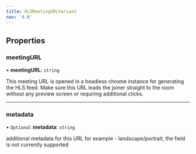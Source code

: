 ```yaml
---
title: HLSMeetingURLVariant
nav: '4.6'
---
```


## Properties

### meetingURL

• **meetingURL**: `string`

This meeting URL is opened in a headless chrome instance for generating the HLS feed.
Make sure this URL leads the joiner straight to the room without any preview screen or requiring additional clicks.

---

### metadata

• `Optional` **metadata**: `string`

additional metadata for this URL for example - landscape/portrait, the field is not currently supported
